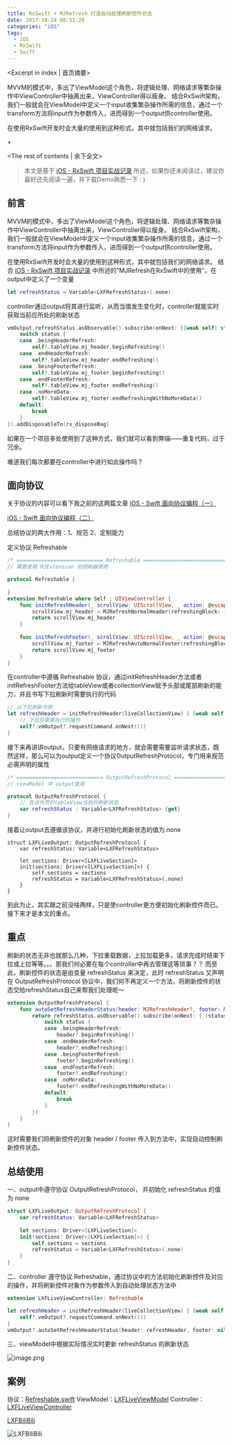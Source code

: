 ```yaml
---
title: RxSwift + MJRefresh 打造自动处理刷新控件状态
date: 2017-10-24 08:51:20
categories: "iOS"
tags:
  - iOS
  - RxSwift
  - Swift
---
```


<Excerpt in index | 首页摘要> 

MVVM的模式中，多出了ViewModel这个角色，将逻辑处理、网络请求等繁杂操作中ViewController中抽离出来，ViewController得以瘦身。
结合RxSwift架构，我们一般就会在ViewModel中定义一个input收集繁杂操作所需的信息，通过一个transform方法将input作为参数传入，进而得到一个output供controller使用。

在使用RxSwift开发时会大量的使用到这种形式，其中就包括我们的网络请求。

+<!-- more -->

<The rest of contents | 余下全文>

> 本文是基于 [iOS - RxSwift 项目实战记录](http://linxunfeng.top/2017/09/12/iOS-RxSwift-%E9%A1%B9%E7%9B%AE%E5%AE%9E%E6%88%98%E8%AE%B0%E5%BD%95/) 所述，如果你还未阅读过，建议你最好还先阅读一遍，并下载Demo熟悉一下 : )

## 前言

MVVM的模式中，多出了ViewModel这个角色，将逻辑处理、网络请求等繁杂操作中ViewController中抽离出来，ViewController得以瘦身。
结合RxSwift架构，我们一般就会在ViewModel中定义一个input收集繁杂操作所需的信息，通过一个transform方法将input作为参数传入，进而得到一个output供controller使用。

在使用RxSwift开发时会大量的使用到这种形式，其中就包括我们的网络请求。
结合 [iOS - RxSwift 项目实战记录](http://linxunfeng.top/2017/09/12/iOS-RxSwift-%E9%A1%B9%E7%9B%AE%E5%AE%9E%E6%88%98%E8%AE%B0%E5%BD%95/) 中所述的“MJRefresh在RxSwift中的使用”，在output中定义了一个变量
```swift
let refreshStatus = Variable<LXFRefreshStatus>(.none)
```
controller通过output将其进行监听，从而当值发生变化时，controller就能实时获取当前应所处的刷新状态
```swift
vmOutput.refreshStatus.asObservable().subscribe(onNext: {[weak self] status in
    switch status {
    case .beingHeaderRefresh:
        self?.tableView.mj_header.beginRefreshing()
    case .endHeaderRefresh:
        self?.tableView.mj_header.endRefreshing()
    case .beingFooterRefresh:
        self?.tableView.mj_footer.beginRefreshing()
    case .endFooterRefresh:
        self?.tableView.mj_footer.endRefreshing()
    case .noMoreData:
        self?.tableView.mj_footer.endRefreshingWithNoMoreData()
    default:
        break
    }
}).addDisposableTo(rx_disposeBag)
```

如果在一个项目多处使用到了这种方式，我们就可以看到弊端——重复代码，过于冗余。

难道我们每次都要在controller中进行如此操作吗？

## 面向协议
关于协议的内容可以看下我之前的这两篇文章
[iOS - Swift 面向协议编程（一）](http://linxunfeng.top/2017/09/12/iOS-Swift-%E9%9D%A2%E5%90%91%E5%8D%8F%E8%AE%AE%E7%BC%96%E7%A8%8B%EF%BC%88%E4%B8%80%EF%BC%89/)

 [iOS - Swift 面向协议编程（二）](http://linxunfeng.top/2017/09/12/iOS-Swift-%E9%9D%A2%E5%90%91%E5%8D%8F%E8%AE%AE%E7%BC%96%E7%A8%8B%EF%BC%88%E4%BA%8C%EF%BC%89/)

总结协议的两大作用：1、规范  2、定制能力


定义协议 Refreshable 

```swift
/* ============================ Refreshable ================================ */
// 需要使用 MJExtension 的控制器使用

protocol Refreshable {
    
}
extension Refreshable where Self : UIViewController {
    func initRefreshHeader(_ scrollView: UIScrollView, _ action: @escaping () -> Void) -> MJRefreshHeader {
        scrollView.mj_header = MJRefreshNormalHeader(refreshingBlock: { action() })
        return scrollView.mj_header
    }
    
    func initRefreshFooter(_ scrollView: UIScrollView, _ action: @escaping () -> Void) -> MJRefreshFooter {
        scrollView.mj_footer = MJRefreshAutoNormalFooter(refreshingBlock: { action() })
        return scrollView.mj_footer
    }
}
```
在controller中遵循 Refreshable 协议，通过initRefreshHeader方法或者initRefreshFooter方法给tableView或者collectionView赋予头部或尾部刷新的能力，并且书写下拉刷新时需要执行的代码
```swift
// 以下拉刷新为例
let refreshHeader = initRefreshHeader(liveCollectionView) { [weak self] in
    // 下拉后需要执行的操作 
    self?.vmOutput?.requestCommand.onNext(())
}
```

接下来再讲讲output，只要有网络请求的地方，就会需要需要监听请求状态，既然这样，那么可以为output定义一个协议OutputRefreshProtocol，专门用来规范必需声明的属性
```swift
/* ============================ OutputRefreshProtocol ================================ */
// viewModel 中 output使用

protocol OutputRefreshProtocol {
    // 告诉外界的tableView当前的刷新状态
    var refreshStatus : Variable<LXFRefreshStatus> {get}
}
```
接着让output去遵循该协议，并进行初始化刷新状态的值为.none
```
struct LXFLiveOutput: OutputRefreshProtocol {
    var refreshStatus: Variable<LXFRefreshStatus>
    
    let sections: Driver<[LXFLiveSection]>
    init(sections: Driver<[LXFLiveSection]>) {
        self.sections = sections
        refreshStatus = Variable<LXFRefreshStatus>(.none)
    }
}
```
到此为止，其实跟之前没啥两样，只是使controller更方便初始化刷新控件而已。接下来才是本文的重点。
## 重点
刷新的状态无非也就那么几种，下拉重载数据，上拉加载更多，请求完成时结束下拉或上拉等等。。。那我们何必要在每个controller中再去管理这等琐事？？
而至此，刷新控件的状态是由变量 refreshStatus 来决定，此时 refreshStatus 又声明在 OutputRefreshProtocol 协议中，我们何不再定义一个方法，将刷新控件的状态交给refreshStatus自己来帮我们处理呢～


```swift
extension OutputRefreshProtocol {
    func autoSetRefreshHeaderStatus(header: MJRefreshHeader?, footer: MJRefreshFooter?) -> Disposable {
        return refreshStatus.asObservable().subscribe(onNext: { (status) in
            switch status {
            case .beingHeaderRefresh:
                header?.beginRefreshing()
            case .endHeaderRefresh:
                header?.endRefreshing()
            case .beingFooterRefresh:
                footer?.beginRefreshing()
            case .endFooterRefresh:
                footer?.endRefreshing()
            case .noMoreData:
                footer?.endRefreshingWithNoMoreData()
            default:
                break
            }
        })
    }
}
```
这时需要我们将刷新控件的对象 header / footer 传入到方法中，实现自动控制刷新控件状态。

## 总结使用

一、output中遵守协议 OutputRefreshProtocol， 并初始化 refreshStatus 的值为 none

```swift
struct LXFLiveOutput: OutputRefreshProtocol {
    var refreshStatus: Variable<LXFRefreshStatus>
    
    let sections: Driver<[LXFLiveSection]>
    init(sections: Driver<[LXFLiveSection]>) {
        self.sections = sections
        refreshStatus = Variable<LXFRefreshStatus>(.none)
    }
}
```
二、controller 遵守协议 Refreshable，通过协议中的方法初始化刷新控件及对应的操作，并将刷新控件对象作为参数传入到自动处理状态方法中
```swift
extension LXFLiveViewController: Refreshable 
```
```swift
let refreshHeader = initRefreshHeader(liveCollectionView) { [weak self] in
    self?.vmOutput?.requestCommand.onNext(())
}
vmOutput?.autoSetRefreshHeaderStatus(header: refreshHeader, footer: nil).disposed(by: rx.disposeBag)
```

三、viewModel中根据实际情况实时更新 refreshStatus 的刷新状态

![image.png](/images/2017/10/RxSwift-MJExtension-打造自动处理刷新控件状态/1.png)

## 案例
协议：[Refreshable.swift](https://github.com/LinXunFeng/LXFBiliBili/blob/master/LXFBiliBili/LXFBiliBili/Classes/Common/Protocol/Lib/Refreshable.swift)
ViewModel：[LXFLiveViewModel](https://github.com/LinXunFeng/LXFBiliBili/blob/master/LXFBiliBili/LXFBiliBili/Classes/Main/Home/Controller/Live/ViewModel/LXFLiveViewModel.swift)
Controller：[LXFLiveViewController](https://github.com/LinXunFeng/LXFBiliBili/blob/master/LXFBiliBili/LXFBiliBili/Classes/Main/Home/Controller/Live/LXFLiveViewController.swift)

[LXFBiliBili](https://github.com/LinXunFeng/LXFBiliBili)


![LXFBiliBili](/images/2017/10/RxSwift-MJExtension-打造自动处理刷新控件状态/2.gif)